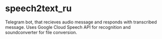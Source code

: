 # speech2text_ru
Telegram bot, that recieves audio message and responds with transcribed message.
Uses Google Cloud Speech API for recognition and soundconverter for file conversion.
